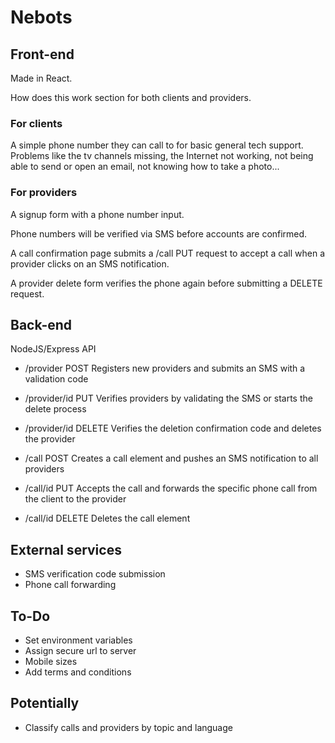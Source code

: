 # Nebots

## Front-end

Made in React.

How does this work section for both clients and providers.

### For clients

A simple phone number they can call to for basic general tech support. Problems like the tv channels missing, the Internet not working, not being able to send or open an email, not knowing how to take a photo...

### For providers

A signup form with a phone number input.

Phone numbers will be verified via SMS before accounts are confirmed.

A call confirmation page submits a /call PUT request to accept a call when a provider clicks on an SMS notification.

A provider delete form verifies the phone again before submitting a DELETE request.

## Back-end

NodeJS/Express API

- /provider POST Registers new providers and submits an SMS with a validation code
- /provider/id PUT Verifies providers by validating the SMS or starts the delete process
- /provider/id DELETE Verifies the deletion confirmation code and deletes the provider

- /call POST Creates a call element and pushes an SMS notification to all providers
- /call/id PUT Accepts the call and forwards the specific phone call from the client to the provider
- /call/id DELETE Deletes the call element

## External services

- SMS verification code submission
- Phone call forwarding

## To-Do

- Set environment variables
- Assign secure url to server
- Mobile sizes
- Add terms and conditions

## Potentially

- Classify calls and providers by topic and language
